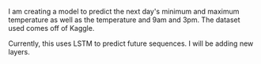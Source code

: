 I am creating a model to predict the next day's minimum and maximum temperature as well as the temperature and 9am and 3pm. The dataset used comes off of Kaggle.

Currently, this uses LSTM to predict future sequences. I will be adding new layers.
